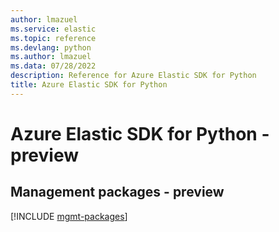 ```yaml
---
author: lmazuel
ms.service: elastic
ms.topic: reference
ms.devlang: python
ms.author: lmazuel
ms.data: 07/28/2022
description: Reference for Azure Elastic SDK for Python
title: Azure Elastic SDK for Python
---
```

# Azure Elastic SDK for Python - preview

## Management packages - preview
[!INCLUDE [mgmt-packages](elastic-mgmt-index.md)]
